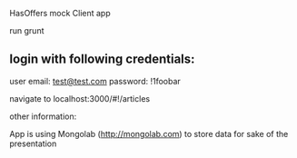 HasOffers mock Client app

run grunt

login with following credentials:
--------------------------------
user email: test@test.com
password: !1foobar

navigate to localhost:3000/#!/articles


other information:

App is using Mongolab (http://mongolab.com) to store data for sake of the presentation